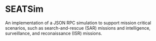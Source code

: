 # SEATSim
An implementation of a JSON RPC simulation to support mission critical scenarios, such as search-and-rescue (SAR) missions and intelligence, surveillance, and reconaissance (ISR) missions.
